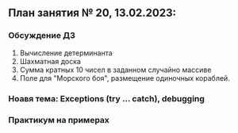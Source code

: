 ## План занятия № 20, 13.02.2023:

### Обсуждение ДЗ
   1. Вычисление детерминанта
   2. Шахматная доска
   3. Сумма кратных 10 чисел в заданном случайно массиве
   4. Поле для "Морского боя", размещение одиночных кораблей.

### Ноавя тема: Exceptions (try ... catch), debugging

### Практикум на примерах




